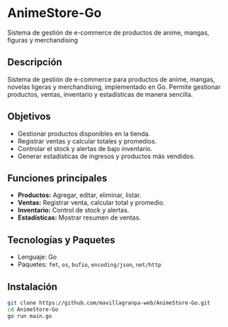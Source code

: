 # AnimeStore-Go
Sistema de gestión de e-commerce de productos de anime, mangas, figuras y merchandising

## Descripción
Sistema de gestión de e-commerce para productos de anime, mangas, novelas ligeras y merchandising, implementado en Go. Permite gestionar productos, ventas, inventario y estadísticas de manera sencilla.

## Objetivos
- Gestionar productos disponibles en la tienda.
- Registrar ventas y calcular totales y promedios.
- Controlar el stock y alertas de bajo inventario.
- Generar estadísticas de ingresos y productos más vendidos.

## Funciones principales
- **Productos:** Agregar, editar, eliminar, listar.
- **Ventas:** Registrar venta, calcular total y promedio.
- **Inventario:** Control de stock y alertas.
- **Estadísticas:** Mostrar resumen de ventas.

## Tecnologías y Paquetes
- Lenguaje: Go
- Paquetes: `fmt`, `os`, `bufio`, `encoding/json`, `net/http`

## Instalación
```bash
git clone https://github.com/mavillagranpa-web/AnimeStore-Go.git
cd AnimeStore-Go
go run main.go

